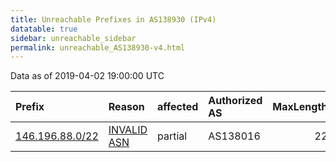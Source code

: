 ```yaml
---
title: Unreachable Prefixes in AS138930 (IPv4)
datatable: true
sidebar: unreachable_sidebar
permalink: unreachable_AS138930-v4.html
---
```


Data as of 2019-04-02 19:00:00 UTC


<div class="datatable-begin"></div>

| Prefix                                                   | Reason                                                                                                  | affected   | Authorized AS   |   MaxLength | Anchor                                       |   unreachable /24s |
|:---------------------------------------------------------|:--------------------------------------------------------------------------------------------------------|:-----------|:----------------|------------:|:---------------------------------------------|-------------------:|
| [146.196.88.0/22](https://stat.ripe.net/146.196.88.0/22) | [INVALID ASN](https://rpki-validator.ripe.net/announcement-preview?asn=AS138930&prefix=146.196.88.0/22) | partial    | AS138016        |          22 | [APNIC](unreachable_APNIC_RPKI_Root-v4.html) |                  4 |

<div class="datatable-end"></div>